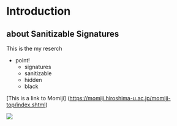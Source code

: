 # Introduction

## about Sanitizable Signatures

This is the my reserch

- point!
    - signatures
    - sanitizable
    - hidden
    - black

[This is a link to Momiji]  (https://momiji.hiroshima-u.ac.jp/momiji-top/index.shtml)

![](https://momiji.hiroshima-u.ac.jp/momiji-top/cmn_images/sitelogo.gif)